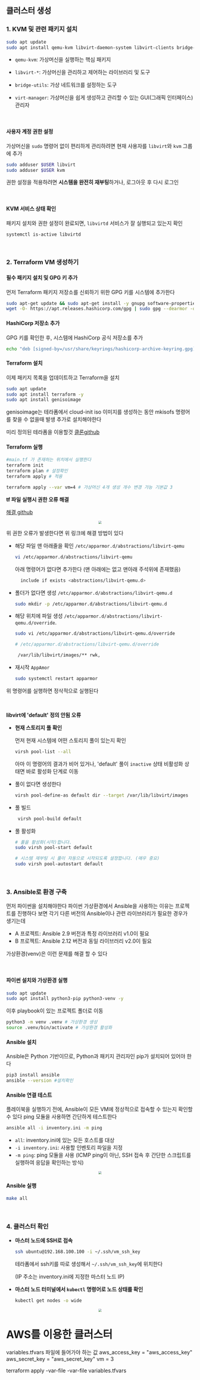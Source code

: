 ## 클러스터 생성

### 1. KVM 및 관련 패키지 설치

``` bash
sudo apt update
sudo apt install qemu-kvm libvirt-daemon-system libvirt-clients bridge-utils virt-manager -y
```

- `qemu-kvm`: 가상머신을 실행하는 핵심 패키지

- `libvirt-*`: 가상머신을 관리하고 제어하는 라이브러리 및 도구

- `bridge-utils`: 가상 네트워크를 설정하는 도구

- `virt-manager`: 가상머신을 쉽게 생성하고 관리할 수 있는 GUI(그래픽 인터페이스) 관리자

&nbsp;

#### 사용자 계정 권한 설정

가상머신을 `sudo` 명령어 없이 편리하게 관리하려면 현재 사용자를 `libvirt`와 `kvm` 그룹에 추가

``` bash
sudo adduser $USER libvirt
sudo adduser $USER kvm
```

권한 설정을 적용하려면 **시스템을 완전히 재부팅**하거나, 로그아웃 후 다시 로그인

&nbsp;

#### KVM 서비스 상태 확인

패키지 설치와 권한 설정이 완료되면, `libvirtd` 서비스가 잘 실행되고 있는지 확인

```bash
systemctl is-active libvirtd
```

&nbsp;

### 2. Terraform VM 생성하기

#### **필수 패키지 설치 및 GPG 키 추가**

먼저 Terraform 패키지 저장소를 신뢰하기 위한 GPG 키를 시스템에 추가한다

``` bash
sudo apt-get update && sudo apt-get install -y gnupg software-properties-common
wget -O- https://apt.releases.hashicorp.com/gpg | sudo gpg --dearmor -o /usr/share/keyrings/hashicorp-archive-keyring.gpg
```

#### **HashiCorp 저장소 추가**

GPG 키를 확인한 후, 시스템에 HashiCorp 공식 저장소를 추가

``` bash
echo "deb [signed-by=/usr/share/keyrings/hashicorp-archive-keyring.gpg] https://apt.releases.hashicorp.com $(lsb_release -cs) main" | sudo tee /etc/apt/sources.list.d/hashicorp.list
```

#### **Terraform 설치**

이제 패키지 목록을 업데이트하고 Terraform을 설치

``` bash
sudo apt update
sudo apt install terraform -y
sudo apt install genisoimage
```

genisoimage는 테라폼에서 cloud-init iso 이미지를 생성하는 동안 mkisofs 명령어를 찾을 수 없을때 발생 추가로 설치해야한다

미리 정의된 테라폼을 이용할것 <a href="https://github.com/leedonggyu1848/make-kube-cluster" target="_blank">클론github</a>

 #### Terraform 실행

``` bash
#main.tf 가 존재하는 위치에서 실행한다
terraform init
terraform plan # 설정확인
terraform apply # 적용

terraform apply --var vm=4 # 가상머신 4개 생성 개수 변경 가능 기본값 3
```

**tf 파일 실행시 권한 오류 해결**

<a href="https://github.com/dmacvicar/terraform-provider-libvirt/issues/1163" target="_blank">해결 github</a>

<center><img src="https://image.minnnningnas.duckdns.org/images/20344d2b-bfbb-48b9-8aea-db2d50c5eee1.webp" style="zoom:50%;"></center>

위 권한 오류가 발생한다면 위 링크에 해결 방법이 있다

- 해당 파일 맨 아래줄을 확인  `/etc/apparmor.d/abstractions/libvirt-qemu`

  ```bash
  vi /etc/apparmor.d/abstractions/libvirt-qemu
  ```

  아래 명령어가 없다면 추가한다 (맨 아래에는 없고 맨아래 주석위에 존재했음)

  ```bash
    include if exists <abstractions/libvirt-qemu.d>
  ```

- 폴더가 없다면 생성 `/etc/apparmor.d/abstractions/libvirt-qemu.d`

  ```bash
  sudo mkdir -p /etc/apparmor.d/abstractions/libvirt-qemu.d
  ```

- 해당 위치에 파일 생성 `/etc/apparmor.d/abstractions/libvirt-qemu.d/override`.

  ```bash
  sudo vi /etc/apparmor.d/abstractions/libvirt-qemu.d/override
  ```

  ```bash
  # /etc/apparmor.d/abstractions/libvirt-qemu.d/override
  
   /var/lib/libvirt/images/** rwk,
  ```

- 재시작 `AppAmor`

  ```bash
  sudo systemctl restart apparmor
  ```

위 명령어를 실행하면 정삭적으로 실행된다

&nbsp;

**libvirt에 'default' 정의 안됨 오류**

- **현재 스토리지 풀 확인**

  먼저 현재 시스템에 어떤 스토리지 풀이 있는지 확인

  ``` bash
  virsh pool-list --all
  ```

  아마 이 명령어의 결과가 비어 있거나, 'default' 풀이 `inactive` 상태 비활성화 상태면 바로 활성화 단계로 이동

- 풀이 없다면 생성한다

  ``` bash
  virsh pool-define-as default dir --target /var/lib/libvirt/images
  ```

- 풀 빌드

  ``` bash
   virsh pool-build default
  ```

- 풀 활성화

  ``` bash
  # 풀을 활성화(시작)합니다.
  sudo virsh pool-start default
  
  # 시스템 재부팅 시 풀이 자동으로 시작되도록 설정합니다. (매우 중요)
  sudo virsh pool-autostart default
  ```

&nbsp;

### 3. Ansible로 환경 구축

먼저 파이썬을 설치해야한다 파이썬 가상환경에서 Ansible을 사용하는 이유는 프로젝트를 진행하다 보면 각기 다른 버전의 Ansible이나 관련 라이브러리가 필요한 경우가 생기는데


   * A 프로젝트: Ansible 2.9 버전과 특정 라이브러리 v1.0이 필요
   * B 프로젝트: Ansible 2.12 버전과 동일 라이브러리 v2.0이 필요

가상환경(venv)은 이런 문제를 해결 할 수 있다

&nbsp;

#### 파이썬 설치와 가상환경 실행

``` bash
sudo apt update
sudo apt install python3-pip python3-venv -y
```

이후 playbook이 있는 프로젝트 폴더로 이동

``` bash
python3 -m venv .venv # 가상환경 생성
source .venv/bin/activate # 가상환경 활성화
```

#### Ansible 설치

Ansible은 Python 기반이므로, Python과 패키지 관리자인 pip가 설치되어 있어야 한다

``` bash
pip3 install ansible
ansible --version #설치확인
```

#### Ansible 연결 테스트

플레이북을 실행하기 전에, Ansible이 모든 VM에 정상적으로 접속할 수 있는지 확인할 수 있다 ping 모듈을 사용하면 간단하게 테스트한다

``` bash
ansible all -i inventory.ini -m ping
```

* `all`: inventory.ini에 있는 모든 호스트를 대상
* `-i inventory.ini`: 사용할 인벤토리 파일을 지정
* `-m ping`: ping 모듈을 사용 (ICMP ping이 아닌, SSH 접속 후 간단한 스크립트를 실행하여 응답을 확인하는 방식)

<center><img src="https://image.minnnningnas.duckdns.org/images/e19a048d-1035-421f-a86c-2133828e8c3e.webp" style="zoom:50%;"></center>

#### Ansible 실행

``` bash
make all
```

&nbsp;

### 4. 클러스터 확인

- **마스터 노드에 SSH로 접속**

  ``` bash
  ssh ubuntu@192.168.100.100 -i ~/.ssh/vm_ssh_key
  ```

  테라폼에서 ssh키를 따로 생성해서 `~/.ssh/vm_ssh_key`에 위치한다

  (IP 주소는 inventory.ini에 지정한 마스터 노드 IP)

- **마스터 노드 터미널에서 `kubectl` 명령어로 노드 상태를 확인**

  ``` bash
  kubectl get nodes -o wide
  ```

<center><img src="https://image.minnnningnas.duckdns.org/images/a347a995-2d7e-4066-aa0a-e8e98e79e6a8.webp" style="zoom:50%;"></center>

# AWS를 이용한 클러스터

variables.tfvars 파일에 들어가야 하는 값
  aws_access_key = "aws_access_key"
  aws_secret_key = "aws_secret_key"
  vm = 3

  terraform apply -var-file -var-file variables.tfvars
